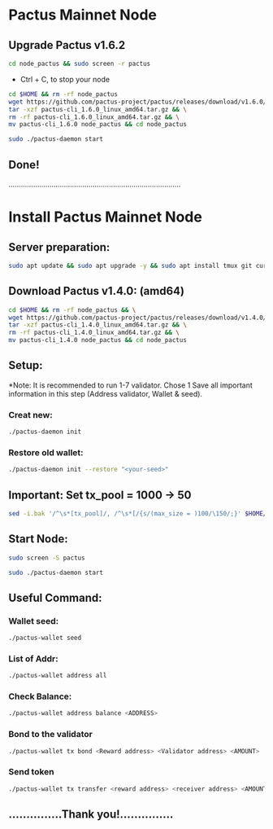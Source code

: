 # Pactus Mainnet Node
## Upgrade Pactus v1.6.2
```Bash
cd node_pactus && sudo screen -r pactus
```
- Ctrl + C, to stop your node
```Bash
cd $HOME && rm -rf node_pactus 
wget https://github.com/pactus-project/pactus/releases/download/v1.6.0/pactus-cli_1.6.0_linux_amd64.tar.gz && \
tar -xzf pactus-cli_1.6.0_linux_amd64.tar.gz && \
rm -rf pactus-cli_1.6.0_linux_amd64.tar.gz && \
mv pactus-cli_1.6.0 node_pactus && cd node_pactus
```
```Bash
sudo ./pactus-daemon start
```
## Done!
....................................................................................
# Install Pactus Mainnet Node
## Server preparation:
```Bash
sudo apt update && sudo apt upgrade -y && sudo apt install tmux git curl -y && sudo apt install make clang pkg-config libssl-dev build-essential -y
```
## Download Pactus v1.4.0: (amd64)
```Bash
cd $HOME && rm -rf node_pactus && \
wget https://github.com/pactus-project/pactus/releases/download/v1.4.0/pactus-cli_1.4.0_linux_amd64.tar.gz && \
tar -xzf pactus-cli_1.4.0_linux_amd64.tar.gz && \
rm -rf pactus-cli_1.4.0_linux_amd64.tar.gz && \
mv pactus-cli_1.4.0 node_pactus && cd node_pactus
```
## Setup: 
*Note: It is recommended to run 1-7 validator. Chose 1
Save all important information in this step (Address validator, Wallet & seed).
### Creat new:
```Bash
./pactus-daemon init
```
### Restore old wallet:
```Bash
./pactus-daemon init --restore "<your-seed>"
```
## Important: Set tx_pool = 1000 -> 50
```Bash
sed -i.bak '/^\s*[tx_pool]/, /^\s*[/{s/(max_size = )100/\150/;}' $HOME/pactus/config.toml
```
## Start Node:
```Bash
sudo screen -S pactus
```
```Bash
sudo ./pactus-daemon start
```
## Useful Command:
### Wallet seed:
```Bash
./pactus-wallet seed
```
### List of Addr:
```Bash
./pactus-wallet address all
```
### Check Balance:
```Bash
./pactus-wallet address balance <ADDRESS>
```
### Bond to the validator
```Bash
./pactus-wallet tx bond <Reward address> <Validator address> <AMOUNT>
```
### Send token
```Bash
./pactus-wallet tx transfer <reward address> <receiver address> <AMOUNT>
```

## ...............Thank you!...............









